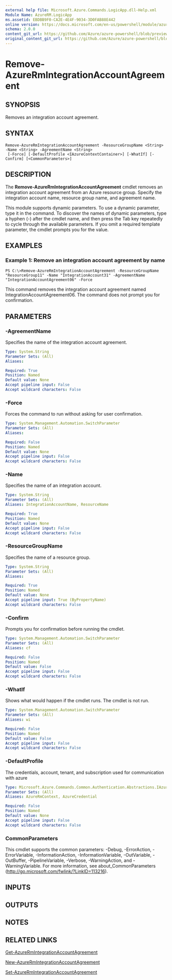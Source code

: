 ```yaml
---
external help file: Microsoft.Azure.Commands.LogicApp.dll-Help.xml
Module Name: AzureRM.LogicApp
ms.assetid: EBDBB9F0-CA2E-4E4F-9034-3D0FAB88E442
online version: https://docs.microsoft.com/en-us/powershell/module/azurerm.logicapp/remove-azurermintegrationaccountagreement
schema: 2.0.0
content_git_url: https://github.com/Azure/azure-powershell/blob/preview/src/ResourceManager/LogicApp/Commands.LogicApp/help/Remove-AzureRmIntegrationAccountAgreement.md
original_content_git_url: https://github.com/Azure/azure-powershell/blob/preview/src/ResourceManager/LogicApp/Commands.LogicApp/help/Remove-AzureRmIntegrationAccountAgreement.md
---
```


# Remove-AzureRmIntegrationAccountAgreement

## SYNOPSIS
Removes an integration account agreement.

## SYNTAX

```
Remove-AzureRmIntegrationAccountAgreement -ResourceGroupName <String> -Name <String> -AgreementName <String>
 [-Force] [-DefaultProfile <IAzureContextContainer>] [-WhatIf] [-Confirm] [<CommonParameters>]
```

## DESCRIPTION
The **Remove-AzureRmIntegrationAccountAgreement** cmdlet removes an integration account agreement from an Azure resource group.
Specify the integration account name, resource group name, and agreement name.

This module supports dynamic parameters.
To use a dynamic parameter, type it in the command.
To discover the names of dynamic parameters, type a hyphen (-) after the cmdlet name, and then press the Tab key repeatedly to cycle through the available parameters.
If you omit a required template parameter, the cmdlet prompts you for the value.

## EXAMPLES

### Example 1: Remove an integration account agreement by name
```
PS C:\>Remove-AzureRmIntegrationAccountAgreement -ResourceGroupName "ResourceGroup11" -Name "IntegrationAccount31" -AgreementName "IntegrationAccountAgreement06" -Force
```

This command removes the integration account agreement named IntegrationAccountAgreement06.
The command does not prompt you for confirmation.

## PARAMETERS

### -AgreementName
Specifies the name of the integration account agreement.

```yaml
Type: System.String
Parameter Sets: (All)
Aliases:

Required: True
Position: Named
Default value: None
Accept pipeline input: False
Accept wildcard characters: False
```

### -Force
Forces the command to run without asking for user confirmation.

```yaml
Type: System.Management.Automation.SwitchParameter
Parameter Sets: (All)
Aliases:

Required: False
Position: Named
Default value: None
Accept pipeline input: False
Accept wildcard characters: False
```

### -Name
Specifies the name of an integration account.

```yaml
Type: System.String
Parameter Sets: (All)
Aliases: IntegrationAccountName, ResourceName

Required: True
Position: Named
Default value: None
Accept pipeline input: False
Accept wildcard characters: False
```

### -ResourceGroupName
Specifies the name of a resource group.

```yaml
Type: System.String
Parameter Sets: (All)
Aliases:

Required: True
Position: Named
Default value: None
Accept pipeline input: True (ByPropertyName)
Accept wildcard characters: False
```

### -Confirm
Prompts you for confirmation before running the cmdlet.

```yaml
Type: System.Management.Automation.SwitchParameter
Parameter Sets: (All)
Aliases: cf

Required: False
Position: Named
Default value: False
Accept pipeline input: False
Accept wildcard characters: False
```

### -WhatIf
Shows what would happen if the cmdlet runs.
The cmdlet is not run.

```yaml
Type: System.Management.Automation.SwitchParameter
Parameter Sets: (All)
Aliases: wi

Required: False
Position: Named
Default value: False
Accept pipeline input: False
Accept wildcard characters: False
```

### -DefaultProfile
The credentials, account, tenant, and subscription used for communication with azure

```yaml
Type: Microsoft.Azure.Commands.Common.Authentication.Abstractions.IAzureContextContainer
Parameter Sets: (All)
Aliases: AzureRmContext, AzureCredential

Required: False
Position: Named
Default value: None
Accept pipeline input: False
Accept wildcard characters: False
```

### CommonParameters
This cmdlet supports the common parameters: -Debug, -ErrorAction, -ErrorVariable, -InformationAction, -InformationVariable, -OutVariable, -OutBuffer, -PipelineVariable, -Verbose, -WarningAction, and -WarningVariable. For more information, see about_CommonParameters (http://go.microsoft.com/fwlink/?LinkID=113216).

## INPUTS

## OUTPUTS

## NOTES

## RELATED LINKS

[Get-AzureRmIntegrationAccountAgreement](./Get-AzureRmIntegrationAccountAgreement.md)

[New-AzureRmIntegrationAccountAgreement](./New-AzureRmIntegrationAccountAgreement.md)

[Set-AzureRmIntegrationAccountAgreement](./Set-AzureRmIntegrationAccountAgreement.md)


